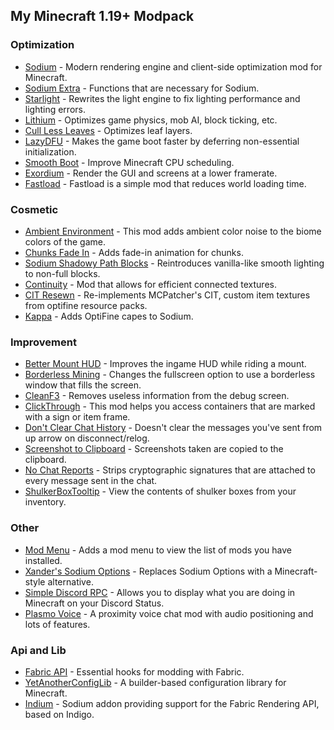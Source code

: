 ## My Minecraft 1.19+ Modpack 
### Optimization
-  	[Sodium](https://modrinth.com/mod/sodium) - Modern rendering engine and client-side optimization mod for Minecraft.
-  	[Sodium Extra](https://modrinth.com/mod/sodium-extra) - Functions that are necessary for Sodium.
-  	[Starlight](https://modrinth.com/mod/starlight) - Rewrites the light engine to fix lighting performance and lighting errors.
-  	[Lithium](https://modrinth.com/mod/lithium) - Optimizes game physics, mob AI, block ticking, etc.
-  	[Cull Less Leaves](https://modrinth.com/mod/cull-less-leaves) - Optimizes leaf layers.
-  	[LazyDFU](https://modrinth.com/mod/lazydfu) - Makes the game boot faster by deferring non-essential initialization.
-  	[Smooth Boot](https://modrinth.com/mod/smoothboot-fabric) - Improve Minecraft CPU scheduling.
-  	[Exordium](https://modrinth.com/mod/exordium) - Render the GUI and screens at a lower framerate.
-  	[Fastload](https://modrinth.com/mod/fastload) - Fastload is a simple mod that reduces world loading time.
### Cosmetic
-  	[Ambient Environment](https://www.curseforge.com/minecraft/mc-mods/ambient-environment/files) - This mod adds ambient color noise to the biome colors of the game.
-   [Chunks Fade In](https://modrinth.com/mod/chunks-fade-in) - Adds fade-in animation for chunks.
-  	[Sodium Shadowy Path Blocks](https://modrinth.com/mod/sodium-shadowy-path-blocks) - Reintroduces vanilla-like smooth lighting to non-full blocks.
-  	[Continuity](https://modrinth.com/mod/continuity) - Mod that allows for efficient connected textures.
-  	[CIT Resewn](https://modrinth.com/mod/cit-resewn) - Re-implements MCPatcher's CIT, custom item textures from optifine resource packs.
-  	[Kappa](https://modrinth.com/mod/kappa) - Adds OptiFine capes to Sodium.
### Improvement
-  	[Better Mount HUD](https://modrinth.com/mod/better-mount-hud) - Improves the ingame HUD while riding a mount.
-  	[Borderless Mining](https://www.curseforge.com/minecraft/mc-mods/borderless-mining/files/4442859) - Changes the fullscreen option to use a borderless window that fills the screen.
-  	[CleanF3](https://modrinth.com/mod/clean-f3) - Removes useless information from the debug screen.
-  	[ClickThrough](https://modrinth.com/mod/clickthrough) - This mod helps you access containers that are marked with a sign or item frame. 
-  	[Don't Clear Chat History](https://modrinth.com/mod/dcch) - Doesn't clear the messages you've sent from up arrow on disconnect/relog.
-  	[Screenshot to Clipboard](https://modrinth.com/mod/screenshot-to-clipboard) - Screenshots taken are copied to the clipboard.
-  	[No Chat Reports](https://modrinth.com/mod/no-chat-reports) - Strips cryptographic signatures that are attached to every message sent in the chat.
-   [ShulkerBoxTooltip](https://modrinth.com/mod/shulkerboxtooltip) - View the contents of shulker boxes from your inventory.
### Other
-  	[Mod Menu](https://modrinth.com/mod/modmenu) - Adds a mod menu to view the list of mods you have installed.
-  	[Xander's Sodium Options](https://modrinth.com/mod/xanders-sodium-options) - Replaces Sodium Options with a Minecraft-style alternative.
-   [Simple Discord RPC](https://modrinth.com/mod/simple-discord-rpc) - Allows you to display what you are doing in Minecraft on your Discord Status.
-   [Plasmo Voice](https://modrinth.com/plugin/plasmo-voice) - A proximity voice chat mod with audio positioning and lots of features.
### Api and Lib
-  	[Fabric API](https://modrinth.com/mod/fabric-api) - Essential hooks for modding with Fabric.
-  	[YetAnotherConfigLib](https://modrinth.com/mod/yacl) - A builder-based configuration library for Minecraft.
-  	[Indium](https://modrinth.com/mod/indium) - Sodium addon providing support for the Fabric Rendering API, based on Indigo.

